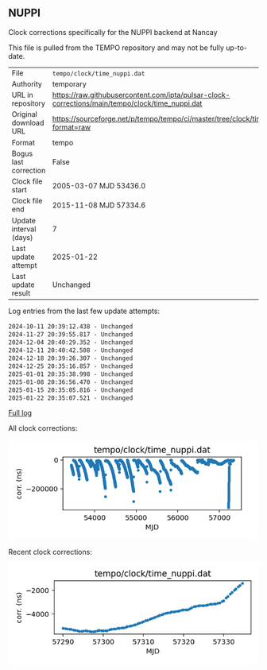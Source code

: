 
## NUPPI

Clock corrections specifically for the NUPPI backend at Nancay

This file is pulled from the TEMPO repository and may not be fully
up-to-date.

|     |     |
|:--- |:--- |
| File | `tempo/clock/time_nuppi.dat` |
| Authority | temporary |
| URL in repository | <https://raw.githubusercontent.com/ipta/pulsar-clock-corrections/main/tempo/clock/time_nuppi.dat> |
| Original download URL | <https://sourceforge.net/p/tempo/tempo/ci/master/tree/clock/time_nuppi.dat?format=raw> |
| Format | tempo |
| Bogus last correction | False |
| Clock file start | 2005-03-07 MJD 53436.0 |
| Clock file end | 2015-11-08 MJD 57334.6 |
| Update interval (days) | 7 |
| Last update attempt | 2025-01-22 |
| Last update result | Unchanged |

Log entries from the last few update attempts:
```
2024-10-11 20:39:12.438 - Unchanged
2024-11-27 20:39:55.817 - Unchanged
2024-12-04 20:40:29.352 - Unchanged
2024-12-11 20:40:42.508 - Unchanged
2024-12-18 20:39:26.307 - Unchanged
2024-12-25 20:35:16.857 - Unchanged
2025-01-01 20:35:38.998 - Unchanged
2025-01-08 20:36:56.470 - Unchanged
2025-01-15 20:35:05.816 - Unchanged
2025-01-22 20:35:07.521 - Unchanged
```
[Full log](https://raw.githubusercontent.com/ipta/pulsar-clock-corrections/main/log/tempo/clock/time_nuppi.dat.log)


All clock corrections:

![plot of all clock corrections](time_nuppi.dat.png "All corrections")

Recent clock corrections:

![plot of recent clock corrections](time_nuppi.dat.short.png "Recent corrections")

